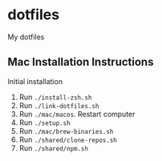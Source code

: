 # dotfiles
My dotfiles

## Mac Installation Instructions

Initial installation

1. Run `./install-zsh.sh`
2. Run `./link-dotfiles.sh`
3. Run `./mac/macos`. Restart computer
4. Run `./setup.sh`
5. Run `./mac/brew-binaries.sh`
6. Run `./shared/clone-repos.sh`
7. Run `./shared/npm.sh`
